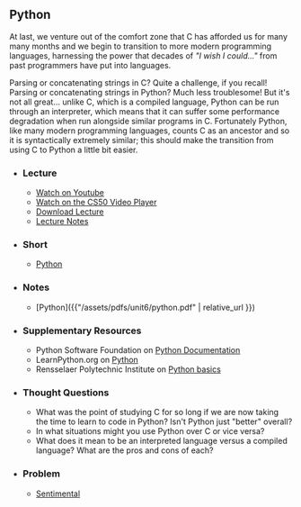## Python

At last, we venture out of the comfort zone that C has afforded us for many many months and we begin to transition to more modern programming languages, harnessing the power that decades of _"I wish I could..."_ from past programmers have put into languages.

Parsing or concatenating strings in C? Quite a challenge, if you recall! Parsing or concatenating strings in Python? Much less troublesome! But it's not all great... unlike C, which is a compiled language, Python can be run through an interpreter, which means that it can suffer some performance degradation when run alongside similar programs in C. Fortunately Python, like many modern programming languages, counts C as an ancestor and so it is syntactically extremely similar; this should make the transition from using C to Python a little bit easier.

- ### Lecture
  - [Watch on Youtube](https://www.youtube.com/embed/n_8zxTH7SvA?start=15)
  - [Watch on the CS50 Video Player](https://video.cs50.net/2017/fall/lectures/8?t=0h0m15s)
  - [Download Lecture](http://cdn.cs50.net/2017/fall/lectures/8/lecture8-720p.mp4?download)
  - [Lecture Notes](https://docs.cs50.net/2017/fall/notes/8/lecture8.html)
  
- ### Short
  - [Python](https://www.youtube.com/embed/mgBpcQRDtl0)

- ### Notes  
  - [Python]({{"/assets/pdfs/unit6/python.pdf" | relative_url }})

- ### Supplementary Resources
  - Python Software Foundation on [Python Documentation](https://www.python.org/)
  - LearnPython.org on [Python](https://www.learnpython.org/)
  - Rensselaer Polytechnic Institute on [Python basics](http://www.cogsci.rpi.edu/~destem/gamedev/python.pdf)

- ### Thought Questions
  - What was the point of studying C for so long if we are now taking the time to learn to code in Python? Isn't Python just "better" overall?
  - In what situations might you use Python over C or vice versa?
  - What does it mean to be an interpreted language versus a compiled language? What are the pros and cons of each?

- ### Problem
  - [Sentimental](https://docs.cs50.net/2018/ap/problems/sentimental/sentimental.html)